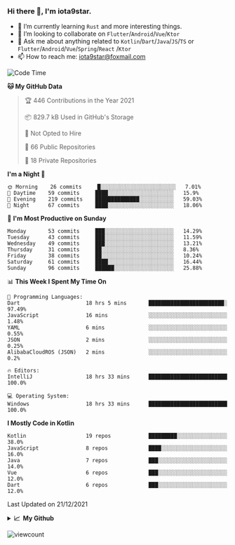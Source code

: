 ### Hi there 👋, I'm iota9star.

- 🌱 I’m currently learning `Rust` and more interesting things.
- 👯 I’m looking to collaborate on `Flutter`/`Android`/`Vue`/`Ktor`
- 💬 Ask me about anything related to `Kotlin`/`Dart`/`Java`/`JS`/`TS` or `Flutter`/`Android`/`Vue`/`Spring`/`React`
  /`Ktor`
- 📫 How to reach me: [iota9star@foxmail.com](iota9star@foxmail.com)



<!--START_SECTION:waka-->
![Code Time](http://img.shields.io/badge/Code%20Time-2%2C602%20hrs%2034%20mins-blue)

**🐱 My GitHub Data** 

> 🏆 446 Contributions in the Year 2021
 > 
> 📦 829.7 kB Used in GitHub's Storage 
 > 
> 🚫 Not Opted to Hire
 > 
> 📜 66 Public Repositories 
 > 
> 🔑 18 Private Repositories  
 > 
**I'm a Night 🦉** 

```text
🌞 Morning    26 commits     █░░░░░░░░░░░░░░░░░░░░░░░░   7.01% 
🌆 Daytime    59 commits     ████░░░░░░░░░░░░░░░░░░░░░   15.9% 
🌃 Evening    219 commits    ██████████████░░░░░░░░░░░   59.03% 
🌙 Night      67 commits     ████░░░░░░░░░░░░░░░░░░░░░   18.06%

```
📅 **I'm Most Productive on Sunday** 

```text
Monday       53 commits     ███░░░░░░░░░░░░░░░░░░░░░░   14.29% 
Tuesday      43 commits     ███░░░░░░░░░░░░░░░░░░░░░░   11.59% 
Wednesday    49 commits     ███░░░░░░░░░░░░░░░░░░░░░░   13.21% 
Thursday     31 commits     ██░░░░░░░░░░░░░░░░░░░░░░░   8.36% 
Friday       38 commits     ██░░░░░░░░░░░░░░░░░░░░░░░   10.24% 
Saturday     61 commits     ████░░░░░░░░░░░░░░░░░░░░░   16.44% 
Sunday       96 commits     ██████░░░░░░░░░░░░░░░░░░░   25.88%

```


📊 **This Week I Spent My Time On** 

```text
💬 Programming Languages: 
Dart                     18 hrs 5 mins       ████████████████████████░   97.49% 
JavaScript               16 mins             ░░░░░░░░░░░░░░░░░░░░░░░░░   1.48% 
YAML                     6 mins              ░░░░░░░░░░░░░░░░░░░░░░░░░   0.55% 
JSON                     2 mins              ░░░░░░░░░░░░░░░░░░░░░░░░░   0.25% 
AlibabaCloudROS (JSON)   2 mins              ░░░░░░░░░░░░░░░░░░░░░░░░░   0.2%

🔥 Editors: 
IntelliJ                 18 hrs 33 mins      █████████████████████████   100.0%

💻 Operating System: 
Windows                  18 hrs 33 mins      █████████████████████████   100.0%

```

**I Mostly Code in Kotlin** 

```text
Kotlin                   19 repos            █████████░░░░░░░░░░░░░░░░   38.0% 
JavaScript               8 repos             ████░░░░░░░░░░░░░░░░░░░░░   16.0% 
Java                     7 repos             ███░░░░░░░░░░░░░░░░░░░░░░   14.0% 
Vue                      6 repos             ███░░░░░░░░░░░░░░░░░░░░░░   12.0% 
Dart                     6 repos             ███░░░░░░░░░░░░░░░░░░░░░░   12.0%

```



 Last Updated on 21/12/2021
<!--END_SECTION:waka-->

<details>
  <summary><b>📈&nbsp;&nbsp;My Github</b></summary>
  <br>
  <img src='https://github-profile-trophy.vercel.app/?username=iota9star'>
  <img src='https://bad-apple-github-readme.vercel.app/api?show_bg=1&username=iota9star&hide_title=true'>
  <img src='http://cr-skills-chart-widget.azurewebsites.net/api/api?username=iota9star'>
</details>


![viewcount](https://count.getloli.com/get/@iota9star?theme=rule34)
